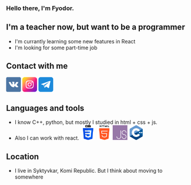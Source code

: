 ### Hello there, I'm Fyodor.

## I'm a teacher now, but want to be a programmer
- I'm currantly learning some new features in React
- I'm looking for some part-time job

## Contact with me
[<img width='40px' src='https://raw.githubusercontent.com/Ga11et/Ga11et/main/vkontakte.png' >][vk]
[<img width='40px' src='https://raw.githubusercontent.com/Ga11et/Ga11et/main/instagram.png' >][insta]
[<img width='40px' src='https://raw.githubusercontent.com/Ga11et/Ga11et/main/telegram.png' >][tg]

## Languages and tools
- I know C++, python, but mostly I studied in html + css + js.
- Also I can work with react.
[<img width='40px' src='https://raw.githubusercontent.com/Ga11et/Ga11et/main/icons/css-3.png' >][vk]
[<img width='40px' src='https://raw.githubusercontent.com/Ga11et/Ga11et/main/icons/html-5.png' >][vk]
[<img width='40px' src='https://raw.githubusercontent.com/Ga11et/Ga11et/main/icons/js.png' >][vk]
[<img width='40px' src='https://raw.githubusercontent.com/Ga11et/Ga11et/main/icons/c++.png' >][vk]

## Location
- I live in Syktyvkar, Komi Republic. But I think about moving to somewhere



[vk]: https://vk.com/sivaburka
[insta]: https://www.instagram.com/sivayaburka
[tg]: https://t.me/Sivayaburka
